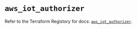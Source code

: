 # `aws_iot_authorizer`

Refer to the Terraform Registory for docs: [`aws_iot_authorizer`](https://registry.terraform.io/providers/hashicorp/aws/3.76.1/docs/resources/iot_authorizer).
